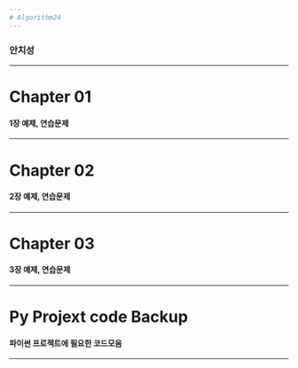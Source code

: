 ```yaml
---
# Algorithm24
---
```

### 안치성
---
# Chapter 01
#### 1장 예제, 연습문제
---
# Chapter 02
#### 2장 예제, 연습문제
---
# Chapter 03
#### 3장 예제, 연습문제
---
# Py Projext code Backup
#### 파이썬 프로젝트에 필요한 코드모음
---
